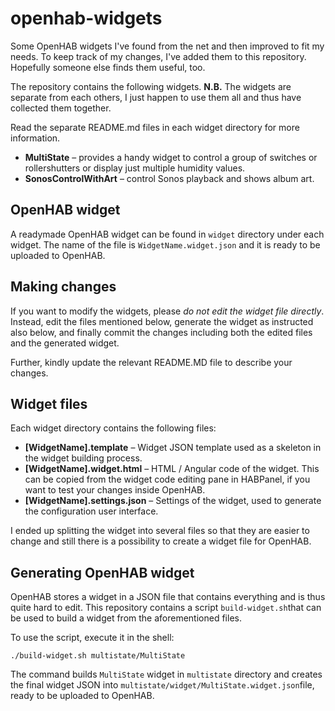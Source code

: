 # openhab-widgets
Some OpenHAB widgets I've found from the net and then improved to fit my needs. To keep track of my changes, I've added them to this repository. Hopefully someone else finds them useful, too.

The repository contains the following widgets. **N.B.** The widgets are separate from each others, I just happen to use them all and thus have collected them together.

Read the separate README.md files in each widget directory for more information.

* **MultiState** – provides a handy widget to control a group of switches or rollershutters or display just multiple humidity values.
* **SonosControlWithArt** – control Sonos playback and shows album art.

## OpenHAB widget

A readymade OpenHAB widget can be found in `widget` directory under each widget. The name of the file is `WidgetName.widget.json` and it is ready to be uploaded to OpenHAB.

## Making changes

If you want to modify the widgets, please *do not edit the widget file directly*. Instead, edit the files mentioned below, generate the widget as instructed also below, and finally commit the changes including both the edited files and the generated widget.

Further, kindly update the relevant README.MD file to describe your changes.

## Widget files

Each widget directory contains the following files:

* **[WidgetName].template** – Widget JSON template used as a skeleton in the widget building process.
* **[WidgetName].widget.html** – HTML / Angular code of the widget. This can be copied from the widget code editing pane in HABPanel, if you want to test your changes inside OpenHAB.
* **[WidgetName].settings.json** – Settings of the widget, used to generate the configuration user interface.

I ended up splitting the widget into several files so that they are easier to change and still there is a possibility to create a widget file for OpenHAB.

## Generating OpenHAB widget

OpenHAB stores a widget in a JSON file that contains everything and is thus quite hard to edit. This repository contains a script `build-widget.sh`that can be used to build a widget from the aforementioned files.

To use the script, execute it in the shell:

`./build-widget.sh multistate/MultiState`

The command builds `MultiState` widget in `multistate` directory and creates the final widget JSON into `multistate/widget/MultiState.widget.json`file, ready to be uploaded to OpenHAB.
